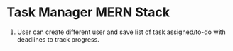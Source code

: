 # Task Manager MERN Stack

1. User can create different user and save list of task assigned/to-do with deadlines to track progress.
